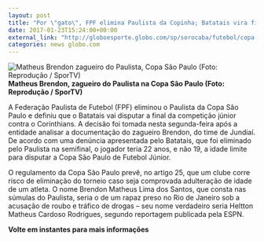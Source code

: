 ```yaml
---
layout: post
title: "Por \"gato\", FPF elimina Paulista da Copinha; Batatais vira finalista"
date: 2017-01-23T15:24:00+00:00
external_link: "http://globoesporte.globo.com/sp/sorocaba/futebol/copa-SP-de-futebol-junior/noticia/2017/01/por-gato-fpf-elimina-paulista-da-copinha-batatais-vira-finalista.html"
categories: news globo.com
---
```

 ![Matheus Brendon zagueiro do Paulista, Copa São Paulo (Foto: Reprodução / SporTV)](http://s2.glbimg.com/loYH3GuTbL2AmNyxmRSQcyUeKNM=/394x0:1295x900/320x320/s.glbimg.com/es/ge/f/original/2017/01/23/brendon_sportv.jpg "Matheus Brendon zagueiro do Paulista, Copa São Paulo (Foto: Reprodução / SporTV)")**Matheus Brendon, zagueiro do Paulista na Copa São Paulo (Foto: Reprodução / SporTV)**

A Federação Paulista de Futebol (FPF) eliminou o Paulista da Copa São Paulo e definiu que o Batatais vai disputar a final da competição júnior contra o Corinthians. A decisão foi tomada nesta segunda-feira após a entidade analisar a documentação do zagueiro Brendon, do time de Jundiaí. De acordo com uma denúncia apresentada pelo Batatais, que foi eliminado pelo Paulista na semifinal, o jogador teria 22 anos, e não 19, a idade limite para disputar a Copa São Paulo de Futebol Júnior.

O regulamento da Copa São Paulo prevê, no artigo 25, que um clube corre risco de eliminação do torneio caso seja comprovada adulteração de idade de um atleta. O nome Brendon Matheus Lima dos Santos, que consta nas súmulas do Paulista, seria o de um rapaz preso no Rio de Janeiro sob a acusação de roubo e tráfico de drogas – seu nome verdadeiro seria Heltton Matheus Cardoso Rodrigues, segundo reportagem publicada pela ESPN.

**Volte em instantes para mais informações**

